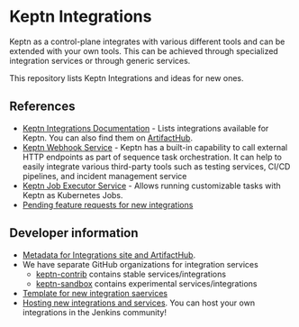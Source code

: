 # Keptn Integrations

Keptn as a control-plane integrates with various different tools and can be extended with your own tools.
This can be achieved through specialized integration services or through generic services.

This repository lists Keptn Integrations and ideas for new ones.

## References

- [Keptn Integrations Documentation](https://keptn.sh/docs/integrations/) - 
  Lists integrations available for Keptn.
  You can also find them on [ArtifactHub](https://artifacthub.io/packages/search?kind=10&sort=relevance&page=1).
- [Keptn Webhook Service](https://keptn.sh/docs/0.14.x/integrations/webhooks/) -
  Keptn has a built-in capability to call external HTTP endpoints as part of sequence task orchestration.
  It can help to easily integrate various third-party tools such as testing services, CI/CD pipelines, and incident management service
- [Keptn Job Executor Service](https://github.com/keptn-contrib/job-executor-service) -
  Allows running customizable tasks with Keptn as Kubernetes Jobs.
- [Pending feature requests for new integrations](https://github.com/keptn/integrations/issues)

## Developer information

- [Metadata for Integrations site and ArtifactHub](https://github.com/keptn-contrib/artifacthub).
- We have separate GitHub organizations for integration services
  - [keptn-contrib](https://github.com/keptn-contrib) contains stable services/integrations
  - [keptn-sandbox](https://github.com/keptn-sandbox) contains experimental services/integrations
- [Template for new integration saervices](https://github.com/keptn-sandbox/keptn-service-template-go)
- [Hosting new integrations and services](https://github.com/keptn-sandbox/contributing/blob/master/CONTRIBUTING.md).
  You can host your own integrations in the Jenkins community!
